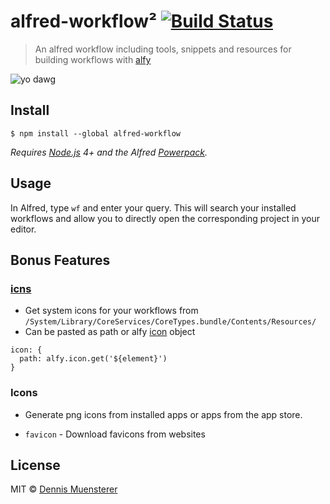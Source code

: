 # alfred-workflow² [![Build Status](https://travis-ci.org/dnnsmnstrr/alfred-workflow.svg?branch=master)](https://travis-ci.org/dnnsmnstrr/alfred-workflow)

> An alfred workflow including tools, snippets and resources for building workflows with [alfy](https://github.com/sindresorhus/alfy)

![yo dawg](https://api.memegen.link/images/yodawg/yo_dawg,_I_heard_you_like_workflows/so_I_made_a_workflow_to_help_making_workflows)

## Install

```
$ npm install --global alfred-workflow
```

*Requires [Node.js](https://nodejs.org) 4+ and the Alfred [Powerpack](https://www.alfredapp.com/powerpack/).*


## Usage

In Alfred, type `wf` and enter your query. 
This will search your installed workflows and allow you to directly open the corresponding project in your editor.

## Bonus Features

### [icns](./src/icns.js)
- Get system icons for your workflows from `/System/Library/CoreServices/CoreTypes.bundle/Contents/Resources/`
- Can be pasted as path or alfy [icon](https://github.com/sindresorhus/alfy#icon) object
```
icon: {
  path: alfy.icon.get('${element}')
}
```

### Icons
- Generate png icons from installed apps or apps from the app store.

- `favicon` - Download favicons from websites

## License

MIT © [Dennis Muensterer](https://muensterer.xyz)
